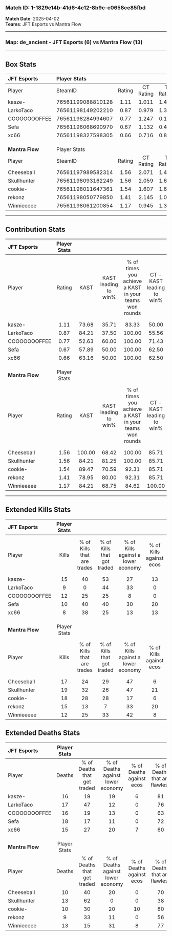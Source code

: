 ### Match ID: 1-1829e14b-41d6-4c12-8b9c-c0658ce85fbd  
**Match Date**: 2025-04-02  
**Teams**: JFT Esports vs Mantra Flow  

---  

### **Map**: de_ancient - JFT Esports (6) vs Mantra Flow (13)  
---  

## Box Stats  

| **JFT Esports** | Player Stats      |        |           |          |        |       |       |         |        |      |     |
| :- | :- | :-: | :-: | :-: | :-: | :-: | :-: | :-: | :-: | :-: | :-: |
| Player          | SteamID           | Rating | CT Rating | T Rating |  KAST  |  ADR  | Kills | Assists | Deaths | K/D  | HS% |
| kasze-          | 76561199088810128 |  1.11  |   1.011   |  1.495   | 73.68  | 80.2  |  15   |    3    |   16   | 0.94 | 33  |
| LarkoTaco       | 76561198149202210 |  0.87  |   0.979   |  1.333   | 84.21  | 71.4  |   9   |    7    |   17   | 0.53 | 55  |
| COOOOOOOFFEE    | 76561198284994607 |  0.77  |   1.247   |  0.178   | 52.63  | 65.7  |  12   |    3    |   16   | 0.75 | 41  |
| Sefa            | 76561198068690970 |  0.67  |   1.132   |  0.454   | 57.89  | 66.3  |  10   |    4    |   18   | 0.56 | 60  |
| xc66            | 76561198327598305 |  0.66  |   0.716   |  0.870   | 63.16  | 57.5  |   8   |    2    |   15   | 0.53 | 50  |
|                 |                   |        |           |          |        |       |       |         |        |      |     |
|                 |                   |        |           |          |        |       |       |         |        |      |     |
|                 |                   |        |           |          |        |       |       |         |        |      |     |
| **Mantra Flow** | Player Stats      |        |           |          |        |       |       |         |        |      |     |
| Player          | SteamID           | Rating | CT Rating | T Rating |  KAST  |  ADR  | Kills | Assists | Deaths | K/D  | HS% |
| Cheeseball      | 76561197989582314 |  1.56  |   2.071   |  1.445   | 100.00 | 82.4  |  17   |    2    |   10   | 1.70 | 58  |
| Skullhunter     | 76561198093162249 |  1.56  |   2.059   |  1.625   | 84.21  | 108.7 |  19   |    7    |   13   | 1.46 | 52  |
| cookie-         | 76561198011647361 |  1.54  |   1.607   |  1.641   | 89.47  | 82.9  |  18   |    5    |   10   | 1.80 | 50  |
| rekonz          | 76561198050779850 |  1.41  |   2.145   |  1.066   | 78.95  | 91.0  |  15   |    9    |   9    | 1.67 | 60  |
| Winnieeeee      | 76561198061200854 |  1.17  |   0.945   |  1.387   | 84.21  | 82.2  |  12   |    9    |   13   | 0.92 | 41  |
---  

## Contribution Stats  

| **JFT Esports** | Player Stats |        |                      |                                                        |                           |                                                             |                          |                                                            |
| :- | :-: | :-: | :-: | :-: | :-: | :-: | :-: | :-: |
| Player          |    Rating    |  KAST  | KAST leading to win% | % of times you achieve a KAST in your teams won rounds | CT - KAST leading to win% | CT - % of times you achieve a KAST in your teams won rounds | T - KAST leading to win% | T - % of times you achieve a KAST in your teams won rounds |
| kasze-          |     1.11     | 73.68  |        35.71         |                         83.33                          |           50.00           |                            80.00                            |          16.67           |                           100.00                           |
| LarkoTaco       |     0.87     | 84.21  |        37.50         |                         100.00                         |           55.56           |                           100.00                            |          14.29           |                           100.00                           |
| COOOOOOOFFEE    |     0.77     | 52.63  |        60.00         |                         100.00                         |           71.43           |                           100.00                            |          33.33           |                           100.00                           |
| Sefa            |     0.67     | 57.89  |        50.00         |                         100.00                         |           62.50           |                           100.00                            |          25.00           |                           100.00                           |
| xc66            |     0.66     | 63.16  |        50.00         |                         100.00                         |           62.50           |                           100.00                            |          25.00           |                           100.00                           |
|                 |              |        |                      |                                                        |                           |                                                             |                          |                                                            |
|                 |              |        |                      |                                                        |                           |                                                             |                          |                                                            |
|                 |              |        |                      |                                                        |                           |                                                             |                          |                                                            |
| **Mantra Flow** | Player Stats |        |                      |                                                        |                           |                                                             |                          |                                                            |
| Player          |    Rating    |  KAST  | KAST leading to win% | % of times you achieve a KAST in your teams won rounds | CT - KAST leading to win% | CT - % of times you achieve a KAST in your teams won rounds | T - KAST leading to win% | T - % of times you achieve a KAST in your teams won rounds |
| Cheeseball      |     1.56     | 100.00 |        68.42         |                         100.00                         |           85.71           |                           100.00                            |          58.33           |                           100.00                           |
| Skullhunter     |     1.56     | 84.21  |        81.25         |                         100.00                         |           85.71           |                           100.00                            |          77.78           |                           100.00                           |
| cookie-         |     1.54     | 89.47  |        70.59         |                         92.31                          |           85.71           |                           100.00                            |          60.00           |                           85.71                            |
| rekonz          |     1.41     | 78.95  |        80.00         |                         92.31                          |           85.71           |                           100.00                            |          75.00           |                           85.71                            |
| Winnieeeee      |     1.17     | 84.21  |        68.75         |                         84.62                          |          100.00           |                            83.33                            |          54.55           |                           85.71                            |
---  

## Extended Kills Stats  

| **JFT Esports** | Player Stats |                            |                            |                                    |                         |                              |                                 |                                       |                    |           |
| :- | :-: | :-: | :-: | :-: | :-: | :-: | :-: | :-: | :-: | :-: |
| Player          |    Kills     | % of Kills that are trades | % of Kills that got traded | % of Kills against a lower economy | % of Kills against ecos | % of Kills that are flawless | % of Kills that are close duels | % of Kills that are assisted by flash | Pistol Round Kills | AWP Kills |
| kasze-          |      15      |             40             |             53             |                 27                 |           13            |              73              |                7                |                   0                   |         5          |     1     |
| LarkoTaco       |      9       |             0              |             44             |                 33                 |            0            |              44              |               33                |                   0                   |         0          |     1     |
| COOOOOOOFFEE    |      12      |             25             |             25             |                 8                  |            0            |              58              |                0                |                   0                   |         0          |     0     |
| Sefa            |      10      |             40             |             40             |                 30                 |           20            |              70              |               30                |                   0                   |         0          |     2     |
| xc66            |      8       |             38             |             25             |                 13                 |           13            |              75              |                0                |                   0                   |         0          |     0     |
|                 |              |                            |                            |                                    |                         |                              |                                 |                                       |                    |           |
|                 |              |                            |                            |                                    |                         |                              |                                 |                                       |                    |           |
|                 |              |                            |                            |                                    |                         |                              |                                 |                                       |                    |           |
| **Mantra Flow** | Player Stats |                            |                            |                                    |                         |                              |                                 |                                       |                    |           |
| Player          |    Kills     | % of Kills that are trades | % of Kills that got traded | % of Kills against a lower economy | % of Kills against ecos | % of Kills that are flawless | % of Kills that are close duels | % of Kills that are assisted by flash | Pistol Round Kills | AWP Kills |
| Cheeseball      |      17      |             24             |             29             |                 47                 |            6            |              76              |                0                |                  12                   |         0          |     3     |
| Skullhunter     |      19      |             32             |             26             |                 47                 |           21            |              68              |               11                |                   0                   |         0          |     3     |
| cookie-         |      18      |             28             |             28             |                 17                 |            6            |              61              |                6                |                   6                   |         4          |     3     |
| rekonz          |      15      |             13             |             7              |                 33                 |           20            |              67              |                7                |                   0                   |         0          |     0     |
| Winnieeeee      |      12      |             25             |             33             |                 42                 |            8            |              83              |                8                |                   8                   |         0          |     0     |
## Extended Deaths Stats  

| **JFT Esports** | Player Stats |                             |                                   |                          |                               |                            |                           |               |
| :- | :-: | :-: | :-: | :-: | :-: | :-: | :-: | :-: |
| Player          |    Deaths    | % of Deaths that get traded | % of Deaths against lower economy | % of Deaths against ecos | % of Deaths that are flawless | % of Deaths that are close | % of Deaths while blinded | Deaths to AWP |
| kasze-          |      16      |             19              |                19                 |            6             |              81               |             0              |             0             |       1       |
| LarkoTaco       |      17      |             47              |                12                 |            0             |              76               |             12             |             6             |       2       |
| COOOOOOOFFEE    |      16      |             19              |                13                 |            0             |              63               |             6              |             6             |       1       |
| Sefa            |      18      |             17              |                11                 |            0             |              72               |             0              |             6             |       0       |
| xc66            |      15      |             27              |                20                 |            7             |              60               |             13             |             7             |       0       |
|                 |              |                             |                                   |                          |                               |                            |                           |               |
|                 |              |                             |                                   |                          |                               |                            |                           |               |
|                 |              |                             |                                   |                          |                               |                            |                           |               |
| **Mantra Flow** | Player Stats |                             |                                   |                          |                               |                            |                           |               |
| Player          |    Deaths    | % of Deaths that get traded | % of Deaths against lower economy | % of Deaths against ecos | % of Deaths that are flawless | % of Deaths that are close | % of Deaths while blinded | Deaths to AWP |
| Cheeseball      |      10      |             40              |                20                 |            0             |              70               |             0              |             0             |       0       |
| Skullhunter     |      13      |             62              |                 0                 |            0             |              38               |             23             |             0             |       0       |
| cookie-         |      10      |             30              |                20                 |            10            |              80               |             10             |             0             |       3       |
| rekonz          |      9       |             33              |                11                 |            0             |              56               |             22             |             0             |       2       |
| Winnieeeee      |      13      |             15              |                31                 |            8             |              77               |             8              |             0             |       0       |
